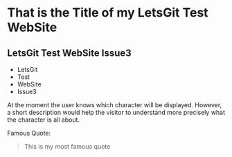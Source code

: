 # That is the Title of my LetsGit Test WebSite
## LetsGit Test WebSite Issue3
* LetsGit
* Test
* WebSite
* Issue3

At the moment the user knows which character will be displayed. However, a short description would help the visitor to understand more precisely what the character is all about. 

Famous Quote:
> This is my most famous quote

